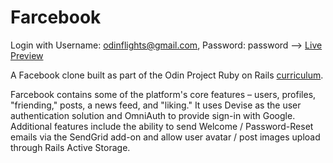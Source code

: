 # Farcebook

Login with Username: odinflights@gmail.com, Password: password  --> [Live Preview](https://odin-farcebook.herokuapp.com/)

A Facebook clone built as part of the Odin Project Ruby on Rails [curriculum](https://www.theodinproject.com/courses/ruby-on-rails/lessons/final-project). 

Farcebook contains some of the platform's core features – users, profiles, "friending," posts, a news feed, and "liking." It uses Devise as the user authentication solution and OmniAuth to provide sign-in with Google. Additional features include the ability to send Welcome / Password-Reset emails via the SendGrid add-on and allow user avatar / post images upload through Rails Active Storage. 

